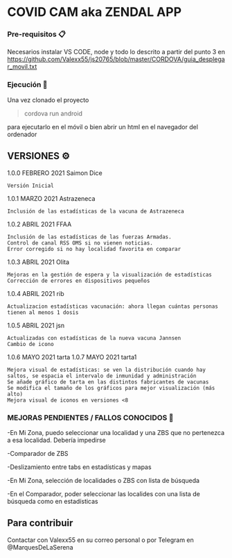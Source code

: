 # COVID CAM aka ZENDAL APP

### Pre-requisitos 📋

Necesarios instalar VS CODE, node y todo lo descrito a partir del punto 3 en https://github.com/Valexx55/js20765/blob/master/CORDOVA/guia_desplegar_movil.txt

### Ejecución 🔧

Una vez clonado el proyecto 

>cordova run android 

para ejecutarlo en el móvil o bien abrir un html en el navegador del ordenador

## VERSIONES ⚙️

1.0.0 FEBRERO 2021 Saimon Dice 

    Versión Inicial 
    
1.0.1 MARZO 2021 Astrazeneca

    Inclusión de las estadísticas de la vacuna de Astrazeneca
    
1.0.2 ABRIL 2021 FFAA

    Inclusión de las estadísticas de las fuerzas Armadas. 
    Control de canal RSS OMS si no vienen noticias. 
    Error corregido si no hay localidad favorita en comparar 

1.0.3 ABRIL 2021 Olita

    Mejoras en la gestión de espera y la visualización de estadísticas 
    Corrección de errores en dispositivos pequeños

1.0.4 ABRIL 2021 rib

    Actualizacion estadísticas vacunación: ahora llegan cuántas personas tienen al menos 1 dosis

1.0.5 ABRIL 2021 jsn

    Actualizadas con estadísticas de la nueva vacuna Jannsen
    Cambio de icono
    
1.0.6 MAYO 2021 tarta
1.0.7 MAYO 2021 tarta1

    Mejora visual de estadísticas: se ven la distribución cuando hay saltos, se espacia el intervalo de inmunidad y administración
    Se añade gráfico de tarta en las distintos fabricantes de vacunas
    Se modifica el tamaño de los gráficos para mejor visualización (más alto)
    Mejora visual de iconos en versiones <8


### MEJORAS PENDIENTES / FALLOS CONOCIDOS 🔩

-En Mi Zona, puedo seleccionar una localidad y una ZBS que no pertenezca a esa localidad. Debería impedirse

-Comparador de ZBS

-Deslizamiento entre tabs en estadísticas y mapas

-En Mi Zona, selección de localidades o ZBS con lista de búsqueda

-En el Comparador, poder seleccionar las localides con una lista de búsqueda como en estadísticas



## Para contribuir

Contactar con Valexx55 en su correo personal o por Telegram en @MarquesDeLaSerena

